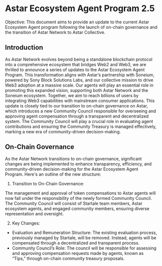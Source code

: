 # Astar Ecosystem Agent Program 2.5

Objective: This document aims to provide an update to the current Astar Ecosystem Agent program following the launch of on-chain governance and the transition of Astar Network to Astar Collective.

## Introduction
As Astar Network evolves beyond being a standalone blockchain protocol into a comprehensive ecosystem that bridges Web2 and Web3, we are thrilled to announce a series of updates to the Astar Ecosystem Agent Program. This transformation aligns with Astar’s partnership with Soneium, powered by Sony Block Solutions Labs, and our collective mission to drive Web3 adoption at a massive scale.
Our agents will play an essential role in promoting this expanded vision, supporting both Astar Network and the Soneium ecosystem. Together, we aim to reach billions of users by integrating Web3 capabilities with mainstream consumer applications.
This update is closely tied to our transition to on-chain governance on Astar, which introduces a new Community Council responsible for overseeing and approving agent compensation through a transparent and decentralized system. The Community Council will play a crucial role in evaluating agent contributions and ensuring the Community Treasury is managed effectively, marking a new era of community-driven decision-making.

## On-Chain Governance
As the Astar Network transitions to on-chain governance, significant changes are being implemented to enhance transparency, efficiency, and community-driven decision-making for the Astar Ecosystem Agent Program. Here's an outline of the new structure:

1. Transition to On-Chain Governance:

The management and approval of token compensations to Astar agents will now fall under the responsibility of the newly formed Community Council.
The Community Council will consist of Startale team members, Astar ecosystem agents, and engaged community members, ensuring diverse representation and oversight.

2. Key Changes:

* Evaluation and Remuneration Structure: The existing evaluation process, previously managed by Startale, will be removed. Instead, agents will be compensated through a decentralized and transparent process.
* Community Council’s Role: The council will be responsible for assessing and approving compensation requests made by agents, known as “Tips,” through on-chain community treasury proposals.

